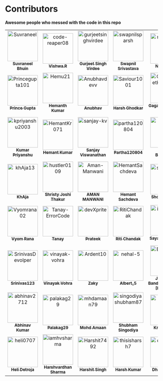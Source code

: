 # Contributors  
**Awesome people who messed with the code in this repo**

<!-- readme: contributors -start -->
<table>
<tr>
    <td align="center">
        <a href="https://github.com/Suvraneel">
            <img src="https://avatars.githubusercontent.com/u/63473496?v=4" width="100;" alt="Suvraneel"/>
            <br />
            <sub><b>Suvraneel Bhuin</b></sub>
        </a>
    </td>
    <td align="center">
        <a href="https://github.com/code-reaper08">
            <img src="https://avatars.githubusercontent.com/u/64256342?v=4" width="100;" alt="code-reaper08"/>
            <br />
            <sub><b>Vishwa.R</b></sub>
        </a>
    </td>
    <td align="center">
        <a href="https://github.com/gurjeetsinghvirdee">
            <img src="https://avatars.githubusercontent.com/u/73753957?v=4" width="100;" alt="gurjeetsinghvirdee"/>
            <br />
            <sub><b>Gurjeet Singh Virdee</b></sub>
        </a>
    </td>
    <td align="center">
        <a href="https://github.com/swapnilsparsh">
            <img src="https://avatars.githubusercontent.com/u/69387608?v=4" width="100;" alt="swapnilsparsh"/>
            <br />
            <sub><b>Swapnil Srivastava</b></sub>
        </a>
    </td>
    <td align="center">
        <a href="https://github.com/nawed2611">
            <img src="https://avatars.githubusercontent.com/u/83456083?v=4" width="100;" alt="nawed2611"/>
            <br />
            <sub><b>Nawed Ali</b></sub>
        </a>
    </td>
    <td align="center">
        <a href="https://github.com/mehakagg1313">
            <img src="https://avatars.githubusercontent.com/u/77895187?v=4" width="100;" alt="mehakagg1313"/>
            <br />
            <sub><b>MEHAK AGGARWAL</b></sub>
        </a>
    </td></tr>
<tr>
    <td align="center">
        <a href="https://github.com/Princegupta101">
            <img src="https://avatars.githubusercontent.com/u/125169311?v=4" width="100;" alt="Princegupta101"/>
            <br />
            <sub><b>Prince Gupta</b></sub>
        </a>
    </td>
    <td align="center">
        <a href="https://github.com/Hemu21">
            <img src="https://avatars.githubusercontent.com/u/106808387?v=4" width="100;" alt="Hemu21"/>
            <br />
            <sub><b>Hemanth Kumar </b></sub>
        </a>
    </td>
    <td align="center">
        <a href="https://github.com/Anubhavdevv">
            <img src="https://avatars.githubusercontent.com/u/72249059?v=4" width="100;" alt="Anubhavdevv"/>
            <br />
            <sub><b>Anubhav</b></sub>
        </a>
    </td>
    <td align="center">
        <a href="https://github.com/Saviour1001">
            <img src="https://avatars.githubusercontent.com/u/71517788?v=4" width="100;" alt="Saviour1001"/>
            <br />
            <sub><b>Harsh Ghodkar</b></sub>
        </a>
    </td>
    <td align="center">
        <a href="https://github.com/GaganpreetKaurKalsi">
            <img src="https://avatars.githubusercontent.com/u/54144759?v=4" width="100;" alt="GaganpreetKaurKalsi"/>
            <br />
            <sub><b>Gaganpreet Kaur Kalsi</b></sub>
        </a>
    </td>
    <td align="center">
        <a href="https://github.com/kartikmehta18">
            <img src="https://avatars.githubusercontent.com/u/125860170?v=4" width="100;" alt="kartikmehta18"/>
            <br />
            <sub><b>Kartik Mehta</b></sub>
        </a>
    </td></tr>
<tr>
    <td align="center">
        <a href="https://github.com/kpriyanshu2003">
            <img src="https://avatars.githubusercontent.com/u/109672617?v=4" width="100;" alt="kpriyanshu2003"/>
            <br />
            <sub><b>Kumar Priyanshu</b></sub>
        </a>
    </td>
    <td align="center">
        <a href="https://github.com/HemantKr071">
            <img src="https://avatars.githubusercontent.com/u/115487745?v=4" width="100;" alt="HemantKr071"/>
            <br />
            <sub><b>Hemant Kumar</b></sub>
        </a>
    </td>
    <td align="center">
        <a href="https://github.com/sanjay-kv">
            <img src="https://avatars.githubusercontent.com/u/30715153?v=4" width="100;" alt="sanjay-kv"/>
            <br />
            <sub><b>Sanjay Viswanathan</b></sub>
        </a>
    </td>
    <td align="center">
        <a href="https://github.com/partha120804">
            <img src="https://avatars.githubusercontent.com/u/138643473?v=4" width="100;" alt="partha120804"/>
            <br />
            <sub><b>Partha120804</b></sub>
        </a>
    </td>
    <td align="center">
        <a href="https://github.com/monizb">
            <img src="https://avatars.githubusercontent.com/u/46259712?v=4" width="100;" alt="monizb"/>
            <br />
            <sub><b>Monish Basaniwal</b></sub>
        </a>
    </td>
    <td align="center">
        <a href="https://github.com/rebsfalcao15">
            <img src="https://avatars.githubusercontent.com/u/75599919?v=4" width="100;" alt="rebsfalcao15"/>
            <br />
            <sub><b>Rebecca Elisabeth Falcao</b></sub>
        </a>
    </td></tr>
<tr>
    <td align="center">
        <a href="https://github.com/khAja13">
            <img src="https://avatars.githubusercontent.com/u/50286911?v=4" width="100;" alt="khAja13"/>
            <br />
            <sub><b>KhAja</b></sub>
        </a>
    </td>
    <td align="center">
        <a href="https://github.com/hustler0109">
            <img src="https://avatars.githubusercontent.com/u/90794215?v=4" width="100;" alt="hustler0109"/>
            <br />
            <sub><b>Shristy Joshi Thakur</b></sub>
        </a>
    </td>
    <td align="center">
        <a href="https://github.com/Aman-Manwani">
            <img src="https://avatars.githubusercontent.com/u/104587833?v=4" width="100;" alt="Aman-Manwani"/>
            <br />
            <sub><b>AMAN MANWANI</b></sub>
        </a>
    </td>
    <td align="center">
        <a href="https://github.com/HemantSachdeva">
            <img src="https://avatars.githubusercontent.com/u/66035497?v=4" width="100;" alt="HemantSachdeva"/>
            <br />
            <sub><b>Hemant Sachdeva</b></sub>
        </a>
    </td>
    <td align="center">
        <a href="https://github.com/shobhitexe">
            <img src="https://avatars.githubusercontent.com/u/29349136?v=4" width="100;" alt="shobhitexe"/>
            <br />
            <sub><b>Shobhit Gupta</b></sub>
        </a>
    </td>
    <td align="center">
        <a href="https://github.com/MastanSayyad">
            <img src="https://avatars.githubusercontent.com/u/101971980?v=4" width="100;" alt="MastanSayyad"/>
            <br />
            <sub><b>Mastan Sayyad</b></sub>
        </a>
    </td></tr>
<tr>
    <td align="center">
        <a href="https://github.com/Vyomrana02">
            <img src="https://avatars.githubusercontent.com/u/87069619?v=4" width="100;" alt="Vyomrana02"/>
            <br />
            <sub><b>Vyom Rana</b></sub>
        </a>
    </td>
    <td align="center">
        <a href="https://github.com/Tanay-ErrorCode">
            <img src="https://avatars.githubusercontent.com/u/90561803?v=4" width="100;" alt="Tanay-ErrorCode"/>
            <br />
            <sub><b>Tanay</b></sub>
        </a>
    </td>
    <td align="center">
        <a href="https://github.com/devXprite">
            <img src="https://avatars.githubusercontent.com/u/80192140?v=4" width="100;" alt="devXprite"/>
            <br />
            <sub><b>Prateek</b></sub>
        </a>
    </td>
    <td align="center">
        <a href="https://github.com/RitiChandak">
            <img src="https://avatars.githubusercontent.com/u/96969496?v=4" width="100;" alt="RitiChandak"/>
            <br />
            <sub><b>Riti Chandak</b></sub>
        </a>
    </td>
    <td align="center">
        <a href="https://github.com/isayakmondal">
            <img src="https://avatars.githubusercontent.com/u/51121313?v=4" width="100;" alt="isayakmondal"/>
            <br />
            <sub><b>Sayak Mondal ⚡</b></sub>
        </a>
    </td>
    <td align="center">
        <a href="https://github.com/Sid-80">
            <img src="https://avatars.githubusercontent.com/u/101277141?v=4" width="100;" alt="Sid-80"/>
            <br />
            <sub><b>Siddharth Bramhecha</b></sub>
        </a>
    </td></tr>
<tr>
    <td align="center">
        <a href="https://github.com/SrinivasDevolper">
            <img src="https://avatars.githubusercontent.com/u/121508628?v=4" width="100;" alt="SrinivasDevolper"/>
            <br />
            <sub><b>Srinivas123</b></sub>
        </a>
    </td>
    <td align="center">
        <a href="https://github.com/vinayak-vohra">
            <img src="https://avatars.githubusercontent.com/u/80148777?v=4" width="100;" alt="vinayak-vohra"/>
            <br />
            <sub><b>Vinayak Vohra</b></sub>
        </a>
    </td>
    <td align="center">
        <a href="https://github.com/Ardent10">
            <img src="https://avatars.githubusercontent.com/u/73132031?v=4" width="100;" alt="Ardent10"/>
            <br />
            <sub><b>Zaky</b></sub>
        </a>
    </td>
    <td align="center">
        <a href="https://github.com/nehal-5">
            <img src="https://avatars.githubusercontent.com/u/130452338?v=4" width="100;" alt="nehal-5"/>
            <br />
            <sub><b>Albert_5</b></sub>
        </a>
    </td>
    <td align="center">
        <a href="https://github.com/BRAVO68WEB">
            <img src="https://avatars.githubusercontent.com/u/41448663?v=4" width="100;" alt="BRAVO68WEB"/>
            <br />
            <sub><b>Jyotirmoy Bandyopadhyaya [Bravo68]</b></sub>
        </a>
    </td>
    <td align="center">
        <a href="https://github.com/sau-mili">
            <img src="https://avatars.githubusercontent.com/u/146661411?v=4" width="100;" alt="sau-mili"/>
            <br />
            <sub><b>Sau-mili</b></sub>
        </a>
    </td></tr>
<tr>
    <td align="center">
        <a href="https://github.com/abhinav2712">
            <img src="https://avatars.githubusercontent.com/u/68495520?v=4" width="100;" alt="abhinav2712"/>
            <br />
            <sub><b>Abhinav Kumar</b></sub>
        </a>
    </td>
    <td align="center">
        <a href="https://github.com/palakag29">
            <img src="https://avatars.githubusercontent.com/u/112793075?v=4" width="100;" alt="palakag29"/>
            <br />
            <sub><b>Palakag29</b></sub>
        </a>
    </td>
    <td align="center">
        <a href="https://github.com/mhdamaan79">
            <img src="https://avatars.githubusercontent.com/u/118375524?v=4" width="100;" alt="mhdamaan79"/>
            <br />
            <sub><b>Mohd Amaan</b></sub>
        </a>
    </td>
    <td align="center">
        <a href="https://github.com/singodiyashubham87">
            <img src="https://avatars.githubusercontent.com/u/93720428?v=4" width="100;" alt="singodiyashubham87"/>
            <br />
            <sub><b>Shubham Singodiya</b></sub>
        </a>
    </td>
    <td align="center">
        <a href="https://github.com/fi-krish">
            <img src="https://avatars.githubusercontent.com/u/135469703?v=4" width="100;" alt="fi-krish"/>
            <br />
            <sub><b>Krish Gupta</b></sub>
        </a>
    </td>
    <td align="center">
        <a href="https://github.com/ips610">
            <img src="https://avatars.githubusercontent.com/u/116909403?v=4" width="100;" alt="ips610"/>
            <br />
            <sub><b>Ishpuneet Singh</b></sub>
        </a>
    </td></tr>
<tr>
    <td align="center">
        <a href="https://github.com/heli0707">
            <img src="https://avatars.githubusercontent.com/u/95361125?v=4" width="100;" alt="heli0707"/>
            <br />
            <sub><b>Heli Detroja</b></sub>
        </a>
    </td>
    <td align="center">
        <a href="https://github.com/iamhvsharma">
            <img src="https://avatars.githubusercontent.com/u/123243221?v=4" width="100;" alt="iamhvsharma"/>
            <br />
            <sub><b>Harshvardhan Sharma </b></sub>
        </a>
    </td>
    <td align="center">
        <a href="https://github.com/Harshit7492">
            <img src="https://avatars.githubusercontent.com/u/114082380?v=4" width="100;" alt="Harshit7492"/>
            <br />
            <sub><b>Harshit Singh</b></sub>
        </a>
    </td>
    <td align="center">
        <a href="https://github.com/thisisharsh7">
            <img src="https://avatars.githubusercontent.com/u/95894045?v=4" width="100;" alt="thisisharsh7"/>
            <br />
            <sub><b>Harsh Kumar</b></sub>
        </a>
    </td>
    <td align="center">
        <a href="https://github.com/dhairyathedev">
            <img src="https://avatars.githubusercontent.com/u/65452005?v=4" width="100;" alt="dhairyathedev"/>
            <br />
            <sub><b>Dhairya Shah</b></sub>
        </a>
    </td>
    <td align="center">
        <a href="https://github.com/aswinikalyan30">
            <img src="https://avatars.githubusercontent.com/u/76677408?v=4" width="100;" alt="aswinikalyan30"/>
            <br />
            <sub><b>Aswini Kalyan</b></sub>
        </a>
    </td></tr>
</table>
<!-- readme: contributors -end -->
